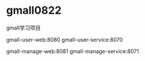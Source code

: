 # gmall0822
gmall学习项目

gmall-user-web:8080
gmall-user-service:8070

gmall-manage-web:8081
gmall-manage-service:8071